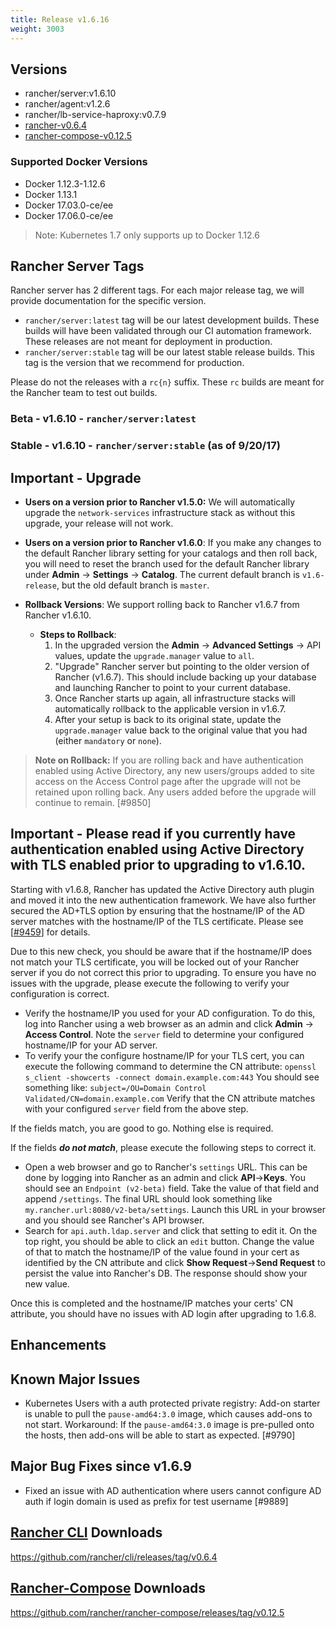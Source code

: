 ```yaml
---
title: Release v1.6.16
weight: 3003
---
```


## Versions
- rancher/server:v1.6.10
- rancher/agent:v1.2.6
- rancher/lb-service-haproxy:v0.7.9
- [rancher-v0.6.4](https://github.com/rancher/cli/releases/tag/v0.6.4)
- [rancher-compose-v0.12.5](https://github.com/rancher/rancher-compose/releases/tag/v0.12.5)

### Supported Docker Versions

* Docker 1.12.3-1.12.6
* Docker 1.13.1
* Docker 17.03.0-ce/ee 
* Docker 17.06.0-ce/ee 

> Note: Kubernetes 1.7 only supports up to Docker 1.12.6

## Rancher Server Tags

Rancher server has 2 different tags. For each major release tag, we will provide documentation for the specific version.
- `rancher/server:latest` tag will be our latest development builds. These builds will have been validated through our CI automation framework. These releases are not meant for deployment in production.
- `rancher/server:stable` tag will be our latest stable release builds. This tag is the version that we recommend for production.  

Please do not the releases with a `rc{n}` suffix. These `rc` builds are meant for the Rancher team to test out builds.

### Beta - v1.6.10 - `rancher/server:latest`
### Stable - v1.6.10 - `rancher/server:stable` (as of 9/20/17)

## Important - Upgrade
* **Users on a version prior to Rancher v1.5.0:** We will automatically upgrade the `network-services` infrastructure stack as without this upgrade, your release will not work. 
* **Users on a version prior to Rancher v1.6.0**: If you make any changes to the default Rancher library setting for your catalogs and then roll back, you will need to reset the branch used for the default Rancher library under **Admin** -> **Settings** -> **Catalog**. The current default branch is `v1.6-release`, but the old default branch is `master`. 

* **Rollback Versions**: We support rolling back to Rancher v1.6.7 from Rancher v1.6.10.
  * **Steps to Rollback**:
    1. In the upgraded version the **Admin** -> **Advanced Settings** -> API values, update the `upgrade.manager` value to `all`. 
    2. "Upgrade" Rancher server but pointing to the older version of Rancher (v1.6.7). This should include backing up your database and launching Rancher to point to your current database.  
    3. Once Rancher starts up again, all infrastructure stacks will automatically rollback to the applicable version in v1.6.7. 
    4. After your setup is back to its original state, update the `upgrade.manager` value back to the original value that you had (either `mandatory` or `none`). 

> **Note on Rollback:** If you are rolling back and have authentication enabled using Active Directory, any new users/groups added to site access on the Access Control page after the upgrade will not be retained upon rolling back. Any users added before the upgrade will continue to remain. [#9850]

## Important - Please read if you currently have authentication enabled using Active Directory with TLS enabled prior to upgrading to v1.6.10.

Starting with v1.6.8, Rancher has updated the Active Directory auth plugin and moved it into the new authentication framework.  We have also further secured the AD+TLS option by ensuring that the hostname/IP of the AD server matches with the hostname/IP of the TLS certificate.  Please see [[#9459](https://github.com/rancher/rancher/issues/9459)] for details.

Due to this new check, you should be aware that if the hostname/IP does not match your TLS certificate, you will be locked out of your Rancher server if you do not correct this prior to upgrading.  To ensure you have no issues with the upgrade, please execute the following to verify your configuration is correct.

- Verify the hostname/IP you used for your AD configuration.  To do this, log into Rancher using a web browser as an admin and click **Admin** -> **Access Control**.  Note the `server` field to determine your configured hostname/IP for your AD server.
- To verify your the configure hostname/IP for your TLS cert, you can execute the following command to determine the CN attribute:
```openssl s_client -showcerts -connect domain.example.com:443```
You should see something like:
```subject=/OU=Domain Control Validated/CN=domain.example.com```
Verify that the CN attribute matches with your configured `server` field from the above step.

If the fields match, you are good to go.  Nothing else is required.

If the fields **_do not match_**, please execute the following steps to correct it.

- Open a web browser and go to Rancher's `settings` URL.  This can be done by logging into Rancher as an admin and click **API**->**Keys**.  You should see an `Endpoint (v2-beta)` field.  Take the value of that field and append `/settings`.  The final URL should look something like `my.rancher.url:8080/v2-beta/settings`.  Launch this URL in your browser and you should see Rancher's API browser.  
- Search for `api.auth.ldap.server` and click that setting to edit it.  On the top right, you should be able to click an `edit` button.  Change the value of that to match the hostname/IP of the value found in your cert as identified by the CN attribute and click **Show Request**->**Send Request** to persist the value into Rancher's DB.  The response should show your new value.

Once this is completed and the hostname/IP matches your certs' CN attribute, you should have no issues with AD login after upgrading to 1.6.8.

## Enhancements

## Known Major Issues
- Kubernetes Users with a auth protected private registry: Add-on starter is unable to pull the `pause-amd64:3.0` image, which causes add-ons to not start. Workaround: If the `pause-amd64:3.0` image is pre-pulled onto the hosts, then add-ons will be able to start as expected. [#9790]

## Major Bug Fixes since v1.6.9
- Fixed an issue with AD authentication where users cannot configure AD auth if login domain is used as prefix for test username [#9889]

## [Rancher CLI](https://docs.rancher.com/rancher/v1.6/en/cli/) Downloads

https://github.com/rancher/cli/releases/tag/v0.6.4

## [Rancher-Compose](https://docs.rancher.com/rancher/v1.6/en/cattle/rancher-compose/) Downloads

https://github.com/rancher/rancher-compose/releases/tag/v0.12.5